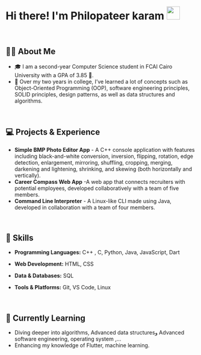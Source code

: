 
# Hi there! I'm Philopateer karam  <img src="https://media.giphy.com/media/hvRJCLFzcasrR4ia7z/giphy.gif" width="35">

<br>


## 🧑‍🎓 About Me
- 🎓 I am a second-year Computer Science student in FCAI Cairo University with a GPA of 3.85 🥰.
- 💼 Over my two years in college, I’ve learned a lot of concepts such as Object-Oriented Programming (OOP), software engineering principles, SOLID principles, design patterns, as well as data structures and algorithms.

<br>

## 💻 Projects & Experience
- **Simple BMP Photo Editor App** -  A C++ console application with features including black-and-white conversion, inversion, flipping, rotation, edge detection, enlargement, mirroring, shuffling, cropping, merging, darkening and lightening, shrinking, and skewing (both horizontally and vertically).
- **Career Compass Web App** -A web app that connects recruiters with potential employees, developed collaboratively with a team of five members.
- **Command Line Interpreter** - A Linux-like CLI made using Java, developed in collaboration with a team of four members.

<br>


## 🚀 Skills
- **Programming Languages:** C++ , C, Python, Java, JavaScript, Dart

- **Web Development:** HTML, CSS

- **Data & Databases:** SQL

- **Tools & Platforms:** Git, VS Code, Linux

<br>

## 🌱 Currently Learning
- Diving deeper into algorithms, Advanced data structuresو Advanced software engineering, operating system ,... 
- Enhancing my knowledge of Flutter, machine learning.
<br>

